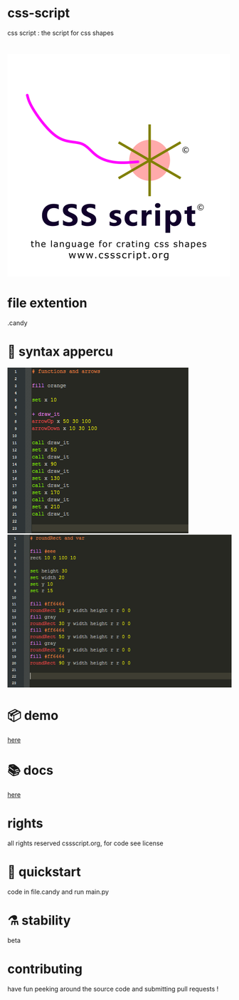 # css-script
css script : the script for css shapes

#
![alt text](cssscript1.png "css script logo")

# file extention
.candy 

# 🍩 syntax appercu
![Alt text](screenshots/demo1.png "Optional title")
![Alt text](screenshots/demo2.png "Optional title")

# 📦 demo
[here](https://abdur-rahmaanj.github.io/css-script/)

# 📚 docs
[here](https://abdur-rahmaanj.github.io/css-script/reference/index.html)

# rights
all rights reserved cssscript.org, for code see license

# 🔧 quickstart
code in file.candy and run main.py 

# ⚗️ stability
beta

# contributing
have fun peeking around the source code and submitting pull requests !
